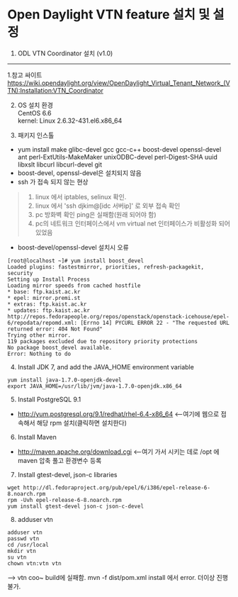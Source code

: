 Open Daylight VTN feature 설치 및 설정
======================================

1. ODL VTN Coordinator 설치 (v1.0)
---------------------------

1.참고 싸이트  
<https://wiki.opendaylight.org/view/OpenDaylight_Virtual_Tenant_Network_(VTN):Installation:VTN_Coordinator>

2. OS 설치 환경  
CentOS 6.6  
kernel: Linux 2.6.32-431.el6.x86_64  

3. 패키지 인스톨  
- yum install make glibc-devel gcc gcc-c++ boost-devel openssl-devel ant perl-ExtUtils-MakeMaker unixODBC-devel perl-Digest-SHA uuid libxslt libcurl libcurl-devel git
- boost-devel, openssl-devel은 설치되지 않음
- ssh 가 접속 되지 않는 현상 
> 1. linux 에서 iptables, selinux 확인. 
> 2. linux 에서 'ssh djkim@[idc 서버ip]' 로 외부 접속 확인
> 3. pc 방화벽 확인 ping은 실패함(원래 되어야 함)
> 4. pc의 네트워크 인터페이스에서 vm virtual net 인터페이스가 비활성화 되어 있었음
- boost-devel/openssl-devel 설치시 오류
```
[root@localhost ~]# yum install boost_devel
Loaded plugins: fastestmirror, priorities, refresh-packagekit, security
Setting up Install Process
Loading mirror speeds from cached hostfile
* base: ftp.kaist.ac.kr
* epel: mirror.premi.st
* extras: ftp.kaist.ac.kr
* updates: ftp.kaist.ac.kr
http://repos.fedorapeople.org/repos/openstack/openstack-icehouse/epel-6/repodata/repomd.xml: [Errno 14] PYCURL ERROR 22 - "The requested URL returned error: 404 Not Found"
Trying other mirror.
119 packages excluded due to repository priority protections
No package boost_devel available.
Error: Nothing to do
```

4. Install JDK 7, and add the JAVA_HOME environment variable 
```
yum install java-1.7.0-openjdk-devel 
export JAVA_HOME=/usr/lib/jvm/java-1.7.0-openjdk.x86_64 
```

5. Install PostgreSQL 9.1
- http://yum.postgresql.org/9.1/redhat/rhel-6.4-x86_64 <--여기에 웹으로 접속해서 해당 rpm 설치(클릭하면 설치한다)
 
6. Install Maven
- http://maven.apache.org/download.cgi <--여기 가서 시키는 데로 /opt 에 maven 압축 풀고 환경변수 등록

7. Install gtest-devel, json-c libraries 
```
wget http://dl.fedoraproject.org/pub/epel/6/i386/epel-release-6-8.noarch.rpm
rpm -Uvh epel-release-6-8.noarch.rpm
yum install gtest-devel json-c json-c-devel
```

8. adduser vtn
```
adduser vtn
passwd vtn
cd /usr/local 
mkdir vtn
su vtn
chown vtn:vtn vtn
```
--> vtn coo~ build에 실패함. mvn -f dist/pom.xml install 에서 error. 더이상 진행 불가.

